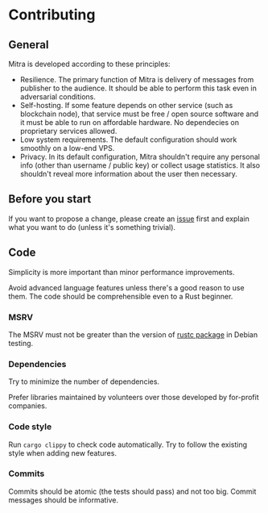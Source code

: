 # Contributing

## General

Mitra is developed according to these principles:

- Resilience. The primary function of Mitra is delivery of messages from publisher to the audience. It should be able to perform this task even in adversarial conditions.
- Self-hosting. If some feature depends on other service (such as blockchain node), that service must be free / open source software and it must be able to run on affordable hardware. No dependecies on proprietary services allowed.
- Low system requirements. The default configuration should work smoothly on a low-end VPS.
- Privacy. In its default configuration, Mitra shouldn't require any personal info (other than username / public key) or collect usage statistics. It also shouldn't reveal more information about the user then necessary.

## Before you start

If you want to propose a change, please create an [issue](https://codeberg.org/silverpill/mitra/issues) first and explain what you want to do (unless it's something trivial).

## Code

Simplicity is more important than minor performance improvements.

Avoid advanced language features unless there's a good reason to use them. The code should be comprehensible even to a Rust beginner.

### MSRV

The MSRV must not be greater than the version of [rustc package](https://tracker.debian.org/pkg/rustc) in Debian testing.

### Dependencies

Try to minimize the number of dependencies.

Prefer libraries maintained by volunteers over those developed by for-profit companies.

### Code style

Run `cargo clippy` to check code automatically. Try to follow the existing style when adding new features.

### Commits

Commits should be atomic (the tests should pass) and not too big. Commit messages should be informative.
